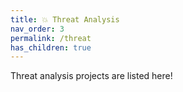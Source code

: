 ```yaml
---
title: 💥 Threat Analysis
nav_order: 3
permalink: /threat
has_children: true
---
```


Threat analysis projects are listed here!